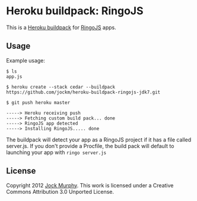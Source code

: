 Heroku buildpack: RingoJS
========================

This is a [Heroku buildpack](http://devcenter.heroku.com/articles/buildpack) for [RingoJS](http://ringojs.org/) apps.

Usage
-----

Example usage:

    $ ls
    app.js

    $ heroku create --stack cedar --buildpack https://github.com/jockm/heroku-buildpack-ringojs-jdk7.git
	
	$ git push heroku master

    -----> Heroku receiving push
    -----> Fetching custom build pack... done
    -----> RingoJS app detected
    -----> Installing RingoJS..... done

The buildpack will detect your app as a RingoJS project if it has a file called server.js. If you don't provide a Procfile, the build pack will default to launching your app with `ringo server.js`

License
---
Copyright 2012 [Jock Murphy](http://jockmurphy.com).
This work is licensed under a Creative Commons Attribution 3.0 Unported License.
